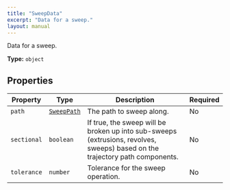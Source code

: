```yaml
---
title: "SweepData"
excerpt: "Data for a sweep."
layout: manual
---
```


Data for a sweep.

**Type:** `object`





## Properties

| Property | Type | Description | Required |
|----------|------|-------------|----------|
| `path` |[`SweepPath`](/docs/kcl/types/SweepPath)| The path to sweep along. | No |
| `sectional` |`boolean`| If true, the sweep will be broken up into sub-sweeps (extrusions, revolves, sweeps) based on the trajectory path components. | No |
| `tolerance` |`number`| Tolerance for the sweep operation. | No |


